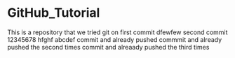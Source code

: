 # GitHub_Tutorial
This is a repository that we tried git on
first commit
dfewfew
second commit
12345678
hfghf
abcdef
commit and already pushed
commmit and already pushed the second times
commit and alreaady pushed the third times
